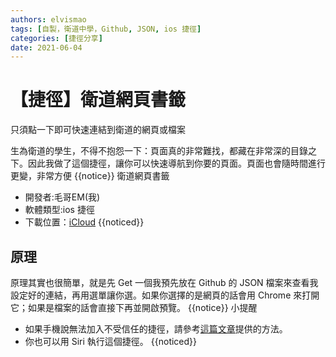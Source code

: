 ```yaml
---
authors: elvismao
tags: [自製，衛道中學，Github, JSON, ios 捷徑]
categories: [捷徑分享]
date: 2021-06-04
---
```


# 【捷徑】衛道網頁書籤

只須點一下即可快速連結到衛道的網頁或檔案

生為衛道的學生，不得不抱怨一下：頁面真的非常難找，都藏在非常深的目錄之下。因此我做了這個捷徑，讓你可以快速導航到你要的頁面。頁面也會隨時間進行更變，非常方便
{{notice}}
衛道網頁書籤

- 開發者:毛哥EM(我)
- 軟體類型:ios 捷徑
- 下載位置：[iCloud](https://www.icloud.com/shortcuts/19ea26ff47244258a6d9ff21a553659b)
  {{noticed}}

## 原理

原理其實也很簡單，就是先 Get 一個我預先放在 Github 的 JSON 檔案來查看我設定好的連結，再用選單讓你選。如果你選擇的是網頁的話會用 Chrome 來打開它；如果是檔案的話會直接下再並開啟預覽。
{{notice}}
小提醒

- 如果手機說無法加入不受信任的捷徑，請參考[這篇文章](https://emtech.cc/post/shortcut-untrusted_shortcut/)提供的方法。
- 你也可以用 Siri 執行這個捷徑。
  {{noticed}}
